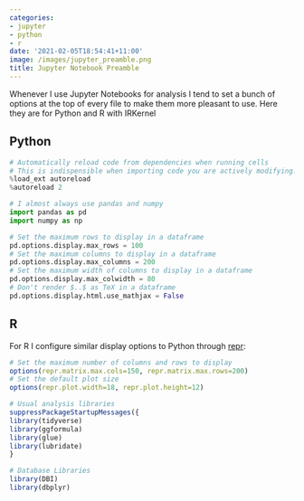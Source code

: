 ```yaml
---
categories:
- jupyter
- python
- r
date: '2021-02-05T18:54:41+11:00'
image: /images/jupyter_preamble.png
title: Jupyter Notebook Preamble
---
```


Whenever I use Jupyter Notebooks for analysis I tend to set a bunch of options at the top of every file to make them more pleasant to use.
Here they are for Python and R with IRKernel

## Python

```python
# Automatically reload code from dependencies when running cells
# This is indispensible when importing code you are actively modifying.
%load_ext autoreload
%autoreload 2

# I almost always use pandas and numpy
import pandas as pd
import numpy as np

# Set the maximum rows to display in a dataframe
pd.options.display.max_rows = 100
# Set the maximum columns to display in a dataframe
pd.options.display.max_columns = 200
# Set the maximum width of columns to display in a dataframe
pd.options.display.max_colwidth = 80
# Don't render $..$ as TeX in a dataframe
pd.options.display.html.use_mathjax = False
```

## R

For R I configure similar display options to Python through [repr](https://irkernel.github.io/docs/repr/0.9/repr-options.html):

```R
# Set the maximum number of columns and rows to display
options(repr.matrix.max.cols=150, repr.matrix.max.rows=200)
# Set the default plot size
options(repr.plot.width=18, repr.plot.height=12)

# Usual analysis libraries
suppressPackageStartupMessages({
library(tidyverse)
library(ggformula)
library(glue)
library(lubridate)
}

# Database Libraries
library(DBI)
library(dbplyr)
```